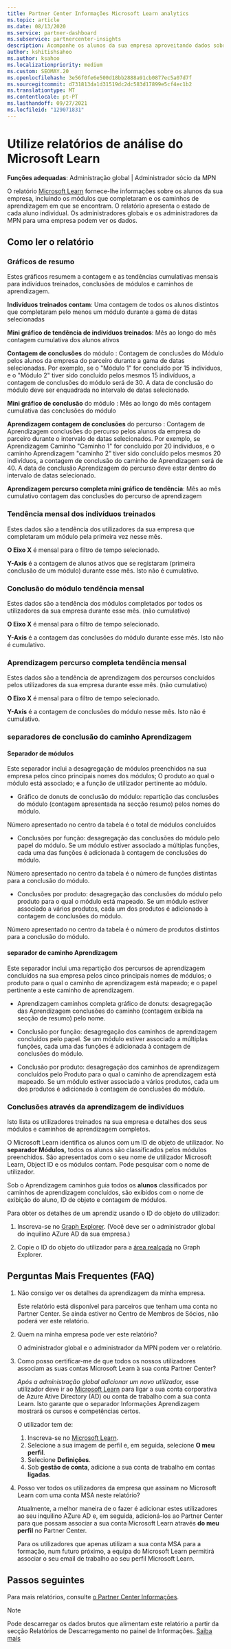 ```yaml
---
title: Partner Center Informações Microsoft Learn analytics
ms.topic: article
ms.date: 08/13/2020
ms.service: partner-dashboard
ms.subservice: partnercenter-insights
description: Acompanhe os alunos da sua empresa aproveitando dados sobre formação individual, módulos completos, percursos de aprendizagem completos e muito mais.
author: kshitishsahoo
ms.author: ksahoo
ms.localizationpriority: medium
ms.custom: SEOMAY.20
ms.openlocfilehash: 3e56f0fe6e500d18bb2888a91cb0877ec5a07d7f
ms.sourcegitcommit: d731813da1d31519dc2dc583d17899e5cf4ec1b2
ms.translationtype: MT
ms.contentlocale: pt-PT
ms.lasthandoff: 09/27/2021
ms.locfileid: "129071831"
---
```

# <a name="use-microsoft-learn-analytics-reports"></a>Utilize relatórios de análise do Microsoft Learn

**Funções adequadas**: Administração global | Administrador sócio da MPN

O relatório [Microsoft Learn](/learn/) fornece-lhe informações sobre os alunos da sua empresa, incluindo os módulos que completaram e os caminhos de aprendizagem em que se encontram. O relatório apresenta o estado de cada aluno individual. Os administradores globais e os administradores da MPN para uma empresa podem ver os dados.

## <a name="how-to-read-the-report"></a>Como ler o relatório

### <a name="summary-charts"></a>Gráficos de resumo

Estes gráficos resumem a contagem e as tendências cumulativas mensais para indivíduos treinados, conclusões de módulos e caminhos de aprendizagem.

**Indivíduos treinados contam**: Uma contagem de todos os alunos distintos que completaram pelo menos um módulo durante a gama de datas selecionadas 

**Mini gráfico de tendência de indivíduos treinados**: Mês ao longo do mês contagem cumulativa dos alunos ativos 

**Contagem de conclusões** do módulo : Contagem de conclusões do Módulo pelos alunos da empresa do parceiro durante a gama de datas selecionadas.
Por exemplo, se o "Módulo 1" for concluído por 15 indivíduos, e o "Módulo 2" tiver sido concluído pelos mesmos 15 indivíduos, a contagem de conclusões do módulo será de 30. A data de conclusão do módulo deve ser enquadrada no intervalo de datas selecionado.

**Mini gráfico de conclusão** do módulo : Mês ao longo do mês contagem cumulativa das conclusões do módulo 

**Aprendizagem contagem de conclusões** do percurso : Contagem de Aprendizagem conclusões do percurso pelos alunos da empresa do parceiro durante o intervalo de datas selecionados.
Por exemplo, se Aprendizagem Caminho "Caminho 1" for concluído por 20 indivíduos, e o caminho Aprendizagem "caminho 2" tiver sido concluído pelos mesmos 20 indivíduos, a contagem de conclusão do caminho de Aprendizagem será de 40. A data de conclusão Aprendizagem do percurso deve estar dentro do intervalo de datas selecionado.

**Aprendizagem percurso completa mini gráfico de tendência**: Mês ao mês cumulativo contagem das conclusões do percurso de aprendizagem 

### <a name="trained-individuals-monthly-trend"></a>Tendência mensal dos indivíduos treinados

Estes dados são a tendência dos utilizadores da sua empresa que completaram um módulo pela primeira vez nesse mês. 

**O Eixo X** é mensal para o filtro de tempo selecionado. 

**Y-Axis** é a contagem de alunos ativos que se registaram (primeira conclusão de um módulo) durante esse mês. Isto não é cumulativo.

### <a name="module-completions-monthly-trend"></a>Conclusão do módulo tendência mensal

Estes dados são a tendência dos módulos completados por todos os utilizadores da sua empresa durante esse mês. (não cumulativo) 

**O Eixo X** é mensal para o filtro de tempo selecionado. 

**Y-Axis** é a contagem das conclusões do módulo durante esse mês. Isto não é cumulativo.

### <a name="learning-path-completions-monthly-trend"></a>Aprendizagem percurso completa tendência mensal

Estes dados são a tendência de aprendizagem dos percursos concluídos pelos utilizadores da sua empresa durante esse mês. (não cumulativo) 

**O Eixo X** é mensal para o filtro de tempo selecionado. 

**Y-Axis** é a contagem de conclusões do módulo nesse mês. Isto não é cumulativo.

### <a name="learning-path-completion-tabs"></a>separadores de conclusão do caminho Aprendizagem

#### <a name="module-tab"></a>Separador de módulos

Este separador inclui a desagregação de módulos preenchidos na sua empresa pelos cinco principais nomes dos módulos; O produto ao qual o módulo está associado; e a função de utilizador pertinente ao módulo.  

- Gráfico de donuts de conclusão do módulo: repartição das conclusões do módulo (contagem apresentada na secção resumo) pelos nomes do módulo.

Número apresentado no centro da tabela é o total de módulos concluídos

- Conclusões por função: desagregação das conclusões do módulo pelo papel do módulo. Se um módulo estiver associado a múltiplas funções, cada uma das funções é adicionada à contagem de conclusões do módulo.

Número apresentado no centro da tabela é o número de funções distintas para a conclusão do módulo. 

- Conclusões por produto: desagregação das conclusões do módulo pelo produto para o qual o módulo está mapeado. Se um módulo estiver associado a vários produtos, cada um dos produtos é adicionado à contagem de conclusões do módulo.    

Número apresentado no centro da tabela é o número de produtos distintos para a conclusão do módulo.  

#### <a name="learning-path-tab"></a>separador de caminho Aprendizagem

Este separador inclui uma repartição dos percursos de aprendizagem concluídos na sua empresa pelos cinco principais nomes de módulos; o produto para o qual o caminho de aprendizagem está mapeado; e o papel pertinente a este caminho de aprendizagem.  

- Aprendizagem caminhos completa gráfico de donuts: desagregação das Aprendizagem conclusões do caminho (contagem exibida na secção de resumo) pelo nome.

- Conclusão por função: desagregação dos caminhos de aprendizagem concluídos pelo papel. Se um módulo estiver associado a múltiplas funções, cada uma das funções é adicionada à contagem de conclusões do módulo.

- Conclusão por produto: desagregação dos caminhos de aprendizagem concluídos pelo Produto para o qual o caminho de aprendizagem está mapeado. Se um módulo estiver associado a vários produtos, cada um dos produtos é adicionado à contagem de conclusões do módulo.

### <a name="completions-by-learning-individuals"></a>Conclusões através da aprendizagem de indivíduos

Isto lista os utilizadores treinados na sua empresa e detalhes dos seus módulos e caminhos de aprendizagem completos.

O Microsoft Learn identifica os alunos com um ID de objeto de utilizador. No **separador Módulos,** todos os alunos são classificados pelos módulos preenchidos. São apresentados com o seu nome de utilizador Microsoft Learn, Object ID e os módulos contam. Pode pesquisar com o nome de utilizador. 

Sob o Aprendizagem caminhos guia todos os **alunos** classificados por caminhos de aprendizagem concluídos, são exibidos com o nome de exibição do aluno, ID de objeto e contagem de módulos.

Para obter os detalhes de um aprendiz usando o ID do objeto do utilizador: 

1. Inscreva-se no [Graph Explorer](https://developer.microsoft.com/graph/graph-explorer ). (Você deve ser o administrador global do inquilino AZure AD da sua empresa.)

2. Copie o ID do objeto do utilizador para a [área realçada](https://graph.microsoft.com/v1.0/users/a9633ad7-c8dc-4587-b119-0bc286b0711f) no Graph Explorer. 

## <a name="frequently-asked-questions-faq"></a>Perguntas Mais Frequentes (FAQ)

1. Não consigo ver os detalhes da aprendizagem da minha empresa.

   Este relatório está disponível para parceiros que tenham uma conta no Partner Center. Se ainda estiver no Centro de Membros de Sócios, não poderá ver este relatório.

2. Quem na minha empresa pode ver este relatório? 

   O administrador global e o administrador da MPN podem ver o relatório.

3. Como posso certificar-me de que todos os nossos utilizadores associam as suas contas Microsoft Learn à sua conta Partner Center?

   *Após a administração global adicionar um novo utilizador,* esse utilizador deve ir ao [Microsoft Learn](/learn/) para ligar a sua conta corporativa de Azure Ative Directory (AD) ou conta de trabalho com a sua conta Learn. Isto garante que o separador Informações Aprendizagem mostrará os cursos e competências certos.
   
   O utilizador tem de:
   
   1. Inscreva-se no [Microsoft Learn](/learn/).
   2. Selecione a sua imagem de perfil e, em seguida, selecione **O meu perfil**.
   3. Selecione **Definições**.
   4. Sob **gestão de conta**, adicione a sua conta de trabalho em contas **ligadas**.

4. Posso ver todos os utilizadores da empresa que assinam no Microsoft Learn com uma conta MSA neste relatório?

   Atualmente, a melhor maneira de o fazer é adicionar estes utilizadores ao seu inquilino AZure AD e, em seguida, adicioná-los ao Partner Center para que possam associar a sua conta Microsoft Learn através **do meu perfil** no Partner Center. 

   Para os utilizadores que apenas utilizam a sua conta MSA para a formação, num futuro próximo, a equipa do Microsoft Learn permitirá associar o seu email de trabalho ao seu perfil Microsoft Learn. 

## <a name="next-steps"></a>Passos seguintes

Para mais relatórios, consulte [o Partner Center Informações](partner-center-insights.md).

>[!NOTE] 
> Pode descarregar os dados brutos que alimentam este relatório a partir da secção Relatórios de Descarregamento no painel de Informações. [Saiba mais](insights-download-reports.md) 
